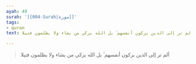 ```yaml
---
ayah: 49
surah: '[[004-Surah|سورة]]'
tags:
- quran
text: ألم تر إلى الذين يزكون أنفسهم ۚ بل الله يزكي من يشاء ولا يظلمون فتيلا

---
```

> ألم تر إلى الذين يزكون أنفسهم ۚ بل الله يزكي من يشاء ولا يظلمون فتيلا
